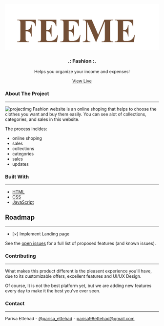 <div align="center">
    <img src="./logo.png">

  <h3 align="center">.: Fashion :.</h3>

  <p align="center">
    Helps you organize your income and expenses!
   </p> 
    <a align="center" href="https://parisa-ettehad.github.io/fashion/">View Live
    </a>
</div>


### About The Project
---
![projectImg](../fashion/Screenshot%20(769).png)
Fashion website is an online shoping that helps to choose the clothes you want and buy them easily. You can see alot of collections, categories, and sales in this website.


The process incldes:

+ online shoping
+ sales
+ collections
+ categories
+ sales
+ updates
  
 
### Built With
---
+ [HTML](https://html.spec.whatwg.org/multipage/) 
+ [CSS](https://www.w3.org/Style/CSS/Overview.en.html) 
+ [JavaScript](https://www.javascript.com/) 


## Roadmap
---

- [&#xD7;] Implement Landing page

See the [open issues](https://parisa-ettehad.github.io/fashion/issues) for a full list of proposed features (and known issues).


### Contributing
---
What makes this product different is the pleasent experience you'll have, due to its customizable offers, excellent features and UI/UX Design.

Of course, It is not the best platform yet, but we are adding new features every day to make it the best you've ever seen.
### Contact 
---

Parisa Ettehad - [@parisa_ettehad](https://twitter.com/parisa_ettehad) - parisa98ettehad@gmail.com